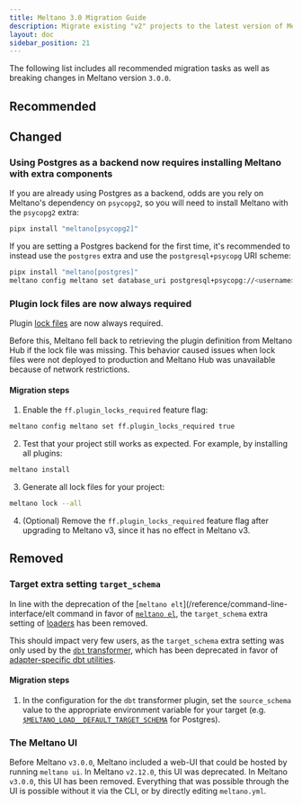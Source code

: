 ```yaml
---
title: Meltano 3.0 Migration Guide
description: Migrate existing "v2" projects to the latest version of Meltano
layout: doc
sidebar_position: 21
---
```


The following list includes all recommended migration tasks as well as breaking changes in Meltano version `3.0.0`.

## Recommended

## Changed

### Using Postgres as a backend now requires installing Meltano with extra components

If you are already using Postgres as a backend, odds are you rely on Meltano's dependency on `psycopg2`, so you will need to install Meltano with the `psycopg2` extra:

```bash
pipx install "meltano[psycopg2]"
```

If you are setting a Postgres backend for the first time, it's recommended to instead use the `postgres` extra and use the `postgresql+psycopg` URI scheme:

```bash
pipx install "meltano[postgres]"
meltano config meltano set database_uri postgresql+psycopg://<username>:<password>@<host>:<port>/<database>
```

### Plugin lock files are now always required

Plugin [lock files](/concepts/plugins#lock-artifacts) are now always required.

Before this, Meltano fell back to retrieving the plugin definition from Meltano Hub if the lock file was missing. This behavior caused issues when lock files were not deployed to production and Meltano Hub was unavailable because of network restrictions.

#### Migration steps

1. Enable the `ff.plugin_locks_required` feature flag:

```bash
meltano config meltano set ff.plugin_locks_required true
```

2. Test that your project still works as expected. For example, by installing all plugins:

```bash
meltano install
```

3. Generate all lock files for your project:

```bash
meltano lock --all
```

4. (Optional) Remove the `ff.plugin_locks_required` feature flag after upgrading to Meltano v3, since it has no effect in Meltano v3.

## Removed

### Target extra setting `target_schema`

In line with the deprecation of the [`meltano elt`](/reference/command-line-interface/elt command in favor of [`meltano el`](/reference/command-line-interface/elt), the `target_schema` extra setting of [loaders](/concepts/plugins#loaders) has been removed.

This should impact very few users, as the `target_schema` extra setting was only used by the [`dbt` transformer](/concepts/plugins#transformers), which has been deprecated in favor of [adapter-specific dbt utilities](/guide/migrate-an-existing-dbt-project/#add-dbt-transformer).

#### Migration steps

1. In the configuration for the `dbt` transformer plugin, set the `source_schema` value to the appropriate environment variable for your target (e.g. [`$MELTANO_LOAD__DEFAULT_TARGET_SCHEMA`](https://hub.meltano.com/loaders/target-postgres#default_target_schema-setting) for Postgres).

### The Meltano UI

Before Meltano `v3.0.0`, Meltano included a web-UI that could be hosted by running `meltano ui`. In Meltano `v2.12.0`, this UI was deprecated. In Meltano `v3.0.0`, this UI has been removed. Everything that was possible through the UI is possible without it via the CLI, or by directly editing `meltano.yml`.
